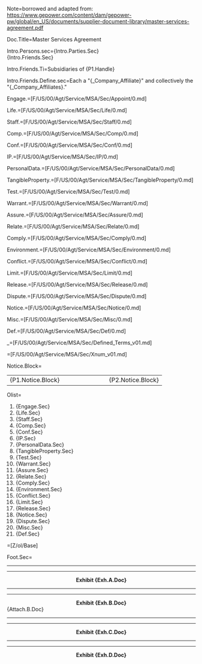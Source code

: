 Note=borrowed and adapted from:  <a href="https://www.gepower.com/content/dam/gepower-pw/global/en_US/documents/supplier-document-library/master-services-agreement.pdf">https://www.gepower.com/content/dam/gepower-pw/global/en_US/documents/supplier-document-library/master-services-agreement.pdf</a>

Doc.Title=Master Services Agreement

Intro.Persons.sec={Intro.Parties.Sec}<br>{Intro.Friends.Sec}

Intro.Friends.Ti=Subsidiaries of {P1.Handle}

Intro.Friends.Define.sec=Each a "{_Company_Affiliate}" and collectively the "{_Company_Affiliates}."

Engage.=[F/US/00/Agt/Service/MSA/Sec/Appoint/0.md]

Life.=[F/US/00/Agt/Service/MSA/Sec/Life/0.md]

Staff.=[F/US/00/Agt/Service/MSA/Sec/Staff/0.md]

Comp.=[F/US/00/Agt/Service/MSA/Sec/Comp/0.md]

Conf.=[F/US/00/Agt/Service/MSA/Sec/Conf/0.md]

IP.=[F/US/00/Agt/Service/MSA/Sec/IP/0.md]

PersonalData.=[F/US/00/Agt/Service/MSA/Sec/PersonalData/0.md]

TangibleProperty.=[F/US/00/Agt/Service/MSA/Sec/TangibleProperty/0.md]

Test.=[F/US/00/Agt/Service/MSA/Sec/Test/0.md]

Warrant.=[F/US/00/Agt/Service/MSA/Sec/Warrant/0.md]

Assure.=[F/US/00/Agt/Service/MSA/Sec/Assure/0.md]

Relate.=[F/US/00/Agt/Service/MSA/Sec/Relate/0.md]

Comply.=[F/US/00/Agt/Service/MSA/Sec/Comply/0.md]

Environment.=[F/US/00/Agt/Service/MSA/Sec/Environment/0.md]

Conflict.=[F/US/00/Agt/Service/MSA/Sec/Conflict/0.md]

Limit.=[F/US/00/Agt/Service/MSA/Sec/Limit/0.md]

Release.=[F/US/00/Agt/Service/MSA/Sec/Release/0.md]

Dispute.=[F/US/00/Agt/Service/MSA/Sec/Dispute/0.md]

Notice.=[F/US/00/Agt/Service/MSA/Sec/Notice/0.md]

Misc.=[F/US/00/Agt/Service/MSA/Sec/Misc/0.md]

Def.=[F/US/00/Agt/Service/MSA/Sec/Def/0.md]

_=[F/US/00/Agt/Service/MSA/Sec/Defined_Terms_v01.md]

=[F/US/00/Agt/Service/MSA/Sec/Xnum_v01.md]

Notice.Block=<table><tbody><tr><td>{P1.Notice.Block}</td><td width="100"></td><td>{P2.Notice.Block}</td> </tr></tbody></table>

Olist=<ol><li>{Engage.Sec}</li><li>{Life.Sec}</li><li>{Staff.Sec}</li><li>{Comp.Sec}</li><li>{Conf.Sec}</li><li>{IP.Sec}</li><li>{PersonalData.Sec}</li><li>{TangibleProperty.Sec}</li><li>{Test.Sec}</li><li>{Warrant.Sec}</li><li>{Assure.Sec}</li><li>{Relate.Sec}</li><li>{Comply.Sec}</li><li>{Environment.Sec}</li><li>{Conflict.Sec}</li><li>{Limit.Sec}</li><li>{Release.Sec}</li><li>{Notice.Sec}</li><li>{Dispute.Sec}</li><li>{Misc.Sec}</li><li>{Def.Sec}</li></ol>

=[Z/ol/Base]

Foot.Sec=<hr><hr><center><b>Exhibit {Exh.A.Doc}</b></center><hr><hr><center><b>Exhibit {Exh.B.Doc}</b></center>{Attach.B.Doc}<hr><hr><center><b>Exhibit {Exh.C.Doc}</b></center><hr><hr><center><b>Exhibit {Exh.D.Doc}</b></center>
